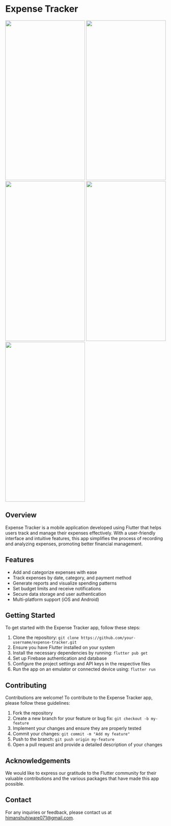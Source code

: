 # Expense Tracker

<img src="https://i.imgur.com/f0l3GTl.jpg" width="250" height="500"> <img src="https://i.imgur.com/qoEg9Hh.jpg" width="250" height="500"> <img src="https://i.imgur.com/zHjOWPq.jpg" width="250" height="500"> <img src="https://i.imgur.com/uBLG4hP.jpg" width="250" height="500"> <img src="https://i.imgur.com/M9uduyZ.jpg" width="250" height="500">

## Overview

Expense Tracker is a mobile application developed using Flutter that helps users track and manage their expenses effectively. With a user-friendly interface and intuitive features, this app simplifies the process of recording and analyzing expenses, promoting better financial management.

## Features

- Add and categorize expenses with ease
- Track expenses by date, category, and payment method
- Generate reports and visualize spending patterns
- Set budget limits and receive notifications
- Secure data storage and user authentication
- Multi-platform support (iOS and Android)

## Getting Started

To get started with the Expense Tracker app, follow these steps:

1. Clone the repository: `git clone https://github.com/your-username/expense-tracker.git`
2. Ensure you have Flutter installed on your system
3. Install the necessary dependencies by running: `flutter pub get`
4. Set up Firebase authentication and database
5. Configure the project settings and API keys in the respective files
6. Run the app on an emulator or connected device using: `flutter run`

## Contributing

Contributions are welcome! To contribute to the Expense Tracker app, please follow these guidelines:

1. Fork the repository
2. Create a new branch for your feature or bug fix: `git checkout -b my-feature`
3. Implement your changes and ensure they are properly tested
4. Commit your changes: `git commit -m "Add my feature"`
5. Push to the branch: `git push origin my-feature`
6. Open a pull request and provide a detailed description of your changes


## Acknowledgements

We would like to express our gratitude to the Flutter community for their valuable contributions and the various packages that have made this app possible.

## Contact

For any inquiries or feedback, please contact us at himanshuhiware071@gmail.com.
